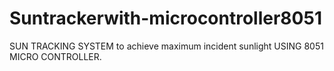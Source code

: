 # Suntrackerwith-microcontroller8051
SUN TRACKING SYSTEM to achieve maximum incident sunlight USING 8051 MICRO CONTROLLER.
